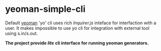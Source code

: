 # yeoman-simple-cli

Default [yeoman](http://yeoman.io) 'yo' cli uses rich *Inquirer.js* inteface for interfaction with a user. 
It makes impossible to use yo cli for integration with external tool using s.in/s.out.

**The project provide *lite* cli interface for running yeoman generators.**
